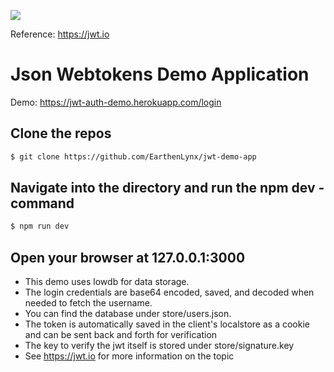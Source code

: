 ![](https://jwt.io/img/pic_logo.svg)

Reference: https://jwt.io

# Json Webtokens Demo Application

Demo: https://jwt-auth-demo.herokuapp.com/login

## Clone the repos

```sh
$ git clone https://github.com/EarthenLynx/jwt-demo-app
```

## Navigate into the directory and run the npm dev - command

```sh
$ npm run dev
```

## Open your browser at 127.0.0.1:3000

- This demo uses lowdb for data storage. 
- The login credentials are base64 encoded, saved, and decoded when needed to fetch the username. 
- You can find the database under store/users.json.
- The token is automatically saved in the client's localstore as a cookie and can be sent back and forth for verification
- The key to verify the jwt itself is stored under store/signature.key
- See https://jwt.io for more information on the topic
